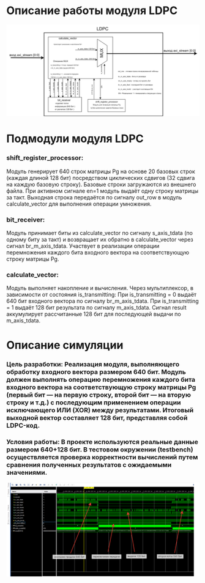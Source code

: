 # Описание работы модуля LDPC

![Описание работы модуля LDPC](https://github.com/CASartemm/LDPC/blob/main/images/123.png)

# Подмодули модуля LDPC
### shift_register_processor:
  Модуль генерирует 640 строк матрицы Pg на основе 20 базовых строк (каждая длиной 128 бит) посредством циклических сдвигов (32 сдвига на каждую базовую строку). Базовые строки загружаются из внешнего файла. При активном сигнале en=1 модуль выдаёт одну строку матрицы за такт. Выходная строка передаётся по сигналу out_row в модуль calculate_vector для выполнения операции умножения.
### bit_receiver:
Модуль принимает биты из calculate_vector по сигналу s_axis_tdata (по одному биту за такт) и возвращает их обратно в calculate_vector через сигнал br_m_axis_tdata. Участвует в реализации операции перемножения каждого бита входного вектора на соответствующую строку матрицы Pg.
### calculate_vector:
Модуль выполняет накопление и вычисления. Через мультиплексор, в зависимости от состояния is_transmitting:
При is_transmitting = 0 выдаёт 640 бит входного вектора по сигналу br_m_axis_tdata.
При is_transmitting = 1 выдаёт 128 бит результата по сигналу m_axis_tdata.
Сигнал result аккумулирует рассчитанные 128 бит для последующей выдачи по m_axis_tdata.


# Описание симуляции
### Цель разработки: Реализация модуля, выполняющего обработку входного вектора размером 640 бит. Модуль должен выполнять операцию перемножения каждого бита входного вектора на соответствующую строку матрицы Pg (первый бит — на первую строку, второй бит — на вторую строку и т.д.) с последующим применением операции исключающего ИЛИ (XOR) между результатами. Итоговый выходной вектор составляет 128 бит, представляя собой LDPC-код.
### Условия работы: В проекте используются реальные данные размером 640+128 бит. В тестовом окружении (testbench) осуществляется проверка корректности вычислений путем сравнения полученных результатов с ожидаемыми значениями.


![Описание симуляции](https://github.com/CASartemm/LDPC/blob/main/images/1.png?raw=true)